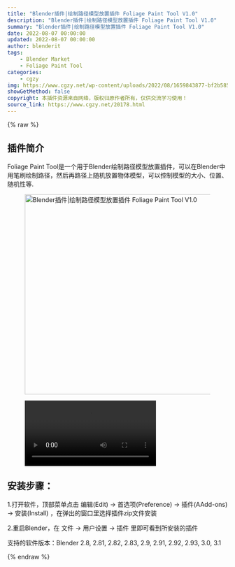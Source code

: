 ```yaml
---
title: "Blender插件|绘制路径模型放置插件 Foliage Paint Tool V1.0"
description: "Blender插件|绘制路径模型放置插件 Foliage Paint Tool V1.0"
summary: "Blender插件|绘制路径模型放置插件 Foliage Paint Tool V1.0"
date: 2022-08-07 00:00:00
updated: 2022-08-07 00:00:00
author: blenderit
tags: 
    - Blender Market
    - Foliage Paint Tool
categories:
    - cgzy
img: https://www.cgzy.net/wp-content/uploads/2022/08/1659843877-bf2b585aaeb7a04.jpg
showGetMethod: false
copyright: 本插件资源来自网络，版权归原作者所有，仅供交流学习使用！
source_link: https://www.cgzy.net/20178.html
---
```


{% raw %}
<div class="wp-block-pandastudio-title"><div class="title_style_01"><h2 id="h2-0">插件简介</h2></div></div><p class="is-style-text-indent-2em">Foliage Paint Tool是一个用于Blender绘制路径模型放置插件，可以在Blender中用笔刷绘制路径，然后再路径上随机放置物体模型，可以控制模型的大小、位置、随机性等.</p><div class="wp-block-image is-style-border-round-and-with-shadow"><figure class="aligncenter size-full"><img fetchpriority="high" decoding="async" width="512" height="458" src="https://www.cgzy.net/wp-content/uploads/2022/08/1659843877-bf2b585aaeb7a04.jpg" class="wp-image-20179" title="Blender插件|绘制路径模型放置插件 Foliage Paint Tool V1.0" alt="Blender插件|绘制路径模型放置插件 Foliage Paint Tool V1.0"></figure></div><figure class="wp-block-video aligncenter"><video controls src="https://cloud.video.taobao.com/play/u/717183932/p/1/e/6/t/1/371597825936.mp4"></video></figure><div class="wp-block-pandastudio-title"><div class="title_style_01"><h2 id="h2-1">安装步骤：</h2></div></div><p>1.打开软件，顶部菜单点击 编辑(Edit) → 首选项(Preference) → 插件(AAdd-ons) → 安装(Install) ，在弹出的窗口里选择插件zip文件安装</p><p>2.重启Blender，在 文件 → 用户设置 → 插件 里即可看到所安装的插件</p><div class="wp-block-pandastudio-tips"><div class="tip success "><p>支持的软件版本：Blender 2.8, 2.81, 2.82, 2.83, 2.9, 2.91, 2.92, 2.93, 3.0, 3.1</p>
</div></div>
<div style="display: none">cgzy</div>
{% endraw %}